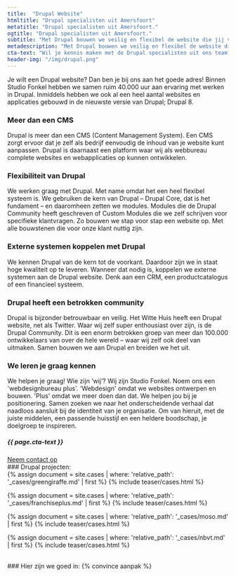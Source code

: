 ```yaml
---
title:  "Drupal Website"
htmltitle: "Drupal specialisten uit Amersfoort"
metatitle: "Drupal specialisten uit Amersfoort."
ogtitle: "Drupal specialisten uit Amersfoort."
subtitle: "Met Drupal bouwen we veilig en flexibel de website die jij voor ogen hebt"
metadescription: "Met Drupal bouwen we veilig en flexibel de website die jij voor ogen hebt. Binnen ons team hebben we samen ruim 40.000 uur aan ervaring met werken in Drupal."
cta-text: "Wil je kennis maken met de Drupal specialisten uit ons team?"
header-img: "/img/drupal.png"
---
```

Je wilt een Drupal website? Dan ben je bij ons aan het goede adres! Binnen Studio Fonkel hebben we samen ruim 40.000 uur aan ervaring met werken in Drupal. Inmiddels hebben we ook al een heel aantal websites en applicaties gebouwd in de nieuwste versie van Drupal; Drupal 8.

### Meer dan een CMS
Drupal is meer dan een CMS (Content Management System). Een CMS zorgt ervoor dat je zelf als bedrijf eenvoudig de inhoud van je website kunt aanpassen. Drupal is daarnaast een platform waar wij als webbureau complete websites en webapplicaties op kunnen ontwikkelen.

### Flexibiliteit van Drupal
We werken graag met Drupal. Met name omdat het een heel flexibel systeem is. We gebruiken de kern van Drupal – Drupal Core, dat is het fundament – en daaromheen zetten we modules. Modules die de Drupal Community heeft geschreven of Custom Modules die we zelf schrijven voor specifieke klantvragen. Zo bouwen we stap voor stap een website op. Met alle bouwstenen die voor onze klant nuttig zijn.

### Externe systemen koppelen met Drupal
We kennen Drupal van de kern tot de voorkant. Daardoor zijn we in staat hoge kwaliteit op te leveren. Wanneer dat nodig is, koppelen we externe systemen aan de Drupal website. Denk aan een CRM, een productcatalogus of een financieel systeem.

### Drupal heeft een betrokken community
Drupal is bijzonder betrouwbaar en veilig. Het Witte Huis heeft een Drupal website, net als Twitter. Waar wij zelf super enthousiast over zijn, is de Drupal Community. Dit is een enorm betrokken groep van meer dan 100.000 ontwikkelaars van over de hele wereld – waar wij zelf ook deel van uitmaken. Samen bouwen we aan Drupal en breiden we het uit.  

### We leren je graag kennen
We helpen je graag! Wie zijn ‘wij’? Wij zijn Studio Fonkel. Noem ons een 'webdesignbureau plus'. 'Webdesign' omdat we websites ontwerpen en bouwen. 'Plus' omdat we meer doen dan dat. We helpen jou bij je positionering. Samen zoeken we naar het onderscheidende verhaal dat naadloos aansluit bij de identiteit van je organisatie. Om van hieruit, met de juiste middelen, een passende huisstijl en een heldere boodschap, je doelgroep te inspireren.

<div class="call-to-action">
  <h5 class="cta-text">{{ page.cta-text }}</h5>
  <div class="number"><a href="/contact">Neem contact op</a></span></div>
</div>
### Drupal projecten:
<div class="cases-overview">
	{% assign document = site.cases | where: 'relative_path': '_cases/greengiraffe.md' | first %}
  {% include teaser/cases.html %}

  {% assign document = site.cases | where: 'relative_path': '_cases/franchiseplus.md' | first %}
  {% include teaser/cases.html %}

  {% assign document = site.cases | where: 'relative_path': '_cases/moso.md' | first %}
  {% include teaser/cases.html %}

  {% assign document = site.cases | where: 'relative_path': '_cases/nbvt.md' | first %}
  {% include teaser/cases.html %}

</div>
<br/>
### Hier zijn we goed in:
{% convince aanpak %}
